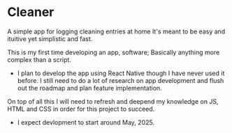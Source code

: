 # Cleaner
A simple app for logging cleaning entries at home
It's meant to be easy and ituitive yet simplistic and fast.

This is my first time developing an app, software; Basically anything more complex than a script.
- I plan to develop the app using React Native though I have never used it before.
I still need to do a lot of research on app development and flush out the roadmap and plan feature implementation.

On top of all this I will need to refresh and deepend my knowledge on JS, HTML and CSS in order for this project to succeed.
- I expect devlopment to start around May, 2025.